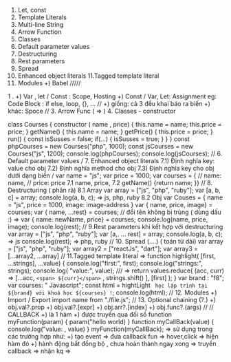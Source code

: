 1. Let, const
2. Template Literals
3. Multi-line String
4. Arrow Function
5. Classes
6. Default parameter values
7. Destructuring
8. Rest parameters
9. Spread
10. Enhanced object literals
    11.Tagged template literal
11. Modules
    +) Babel
    /////

1 .
+) Var , let / Const : Scope, Hosting
+) Const / Var, Let: Assignment
eg: Code Block : if else, loop, {}, ...
//
+) giống: cả 3 đều khai báo ra biến
+) khác: Spoce
// 3. Arrow Func ( => ) 4. Classes - constructor

class Courses {
constructor ( name , price) {
this.name = name;
this.price = price; }
getName() {
this.name = name; }
getPrice() {
this.price = price; }
run() {
const isSusses = false;
if(...) {
isSusses = true;
}
}
}
const phpCourses = new Courses("php", 1000);
const jsCourses = new Courses("js", 1200);
console.log(phpCourses);
console.log(jsCourses);
// 6. Default parameter values
/ 7. Enhanced object literals
7.1) Định nghĩa key: value cho obj
7.2) Định nghĩa method cho obj
7.3) Định nghĩa key cho obj dưới dạng biến
/
var name = "js";
var price = 1000;
var courses = {
// name: name,
// price: price
7.1
name,
price,
7.2
getName() {return name; }}
// 8. Destructuring ( phân rã)
8.1 Array
var array = ["js", "php", "ruby"];
var [a, b, c] = array;
console.log(a, b, c); => js, php, ruby
8.2 Obj
var Couses = {
name = "js",
price = 1000,
image: image-address
}
var { name, price, image} = courses;
var { name, ...rest} = courses;
// đổi tên không bị trùng ( dùng dấu :) => var { name: newName, price} = courses;
console.log(name, price, image);
console.log(rest);
//
9.Rest parameters khi kết hợp với destructuring
var array = ["js", "php", "ruby"];
var [a,. ... rest] = array;
console.log(a, b, c); => js
console.log(rest); => php, ruby
// 10. Spread (....)
( toán tử dải)
var array = ["js", "php", "ruby"];
var array2 = ["reactJs", "dart"];
var array3 = [...array2, ...array]
//
11.Tagged template literal
=>
function highlight( [first, ...strings], ...value) {
console.log("first:", first);
console.log("strings:", strings);
console.log( "value:", value);
///
=> return values.reduce(
(acc, curr) => [...acc, `<span> ${curr}</span>` , strings.shift() ],
[first]
);
}
var brand : "f8";
var courses: " Javascript";
const html = hightLight ` học lập trình tại ${brand} với khoá học ${courses} !`;
console.log(html);
// 12. Modules
+) Import / Export
import name from "./file.js";
// 13. Optional chaining (?.)
+) obj.val?.prop
+) obj.val?.[expr]
+) obj.arr?.[index]
+) obj.func?.(args)
//
//
CALLBACK
+) là 1 hàm
+) được truyền qua đối số
function myFunction(param) {
param("hello world)
}
function myCallBack(value) {
console.log("value: , value)
}
myFunction(myCallBack);
=> sử dụng trong các trường hợp như:
+) tạo event => đưa callback fun => hover,click => hiện hàm đó
+) hành động bất đồng bộ , chưa hoàn thành ngay xong => truyền callback => nhận kq =>
